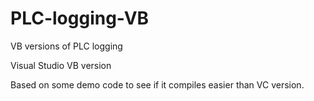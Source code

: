 # PLC-logging-VB
VB versions of PLC logging

Visual Studio VB version

Based on some demo code to see if it compiles easier than VC version.

